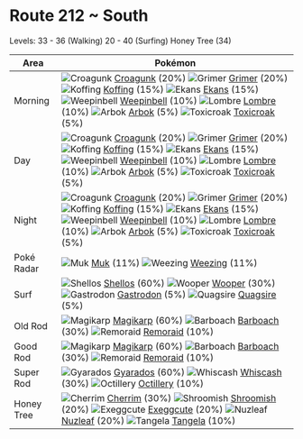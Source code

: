 # Route 212 ~ South
Levels: 33 - 36 (Walking) 20 - 40 (Surfing) Honey Tree (34)

Area       | Pokémon
---        | ---
Morning    | ![][453]  [Croagunk] (20%) ![][088]  [Grimer] (20%) ![][109]  [Koffing] (15%)  ![][023]  [Ekans] (15%) ![][070]  [Weepinbell] (10%) ![][271]  [Lombre] (10%)  ![][024]  [Arbok] (5%) ![][454]  [Toxicroak] (5%)
Day        | ![][453]  [Croagunk] (20%) ![][088]  [Grimer] (20%) ![][109]  [Koffing] (15%)  ![][023]  [Ekans] (15%) ![][070]  [Weepinbell] (10%) ![][271]  [Lombre] (10%)  ![][024]  [Arbok] (5%) ![][454]  [Toxicroak] (5%)
Night      | ![][453]  [Croagunk] (20%) ![][088]  [Grimer] (20%) ![][109]  [Koffing] (15%)  ![][023]  [Ekans] (15%) ![][070]  [Weepinbell] (10%) ![][271]  [Lombre] (10%)  ![][024]  [Arbok] (5%) ![][454]  [Toxicroak] (5%)
Poké Radar | ![][089]  [Muk] (11%) ![][110]  [Weezing] (11%)
Surf       | ![][422]  [Shellos] (60%) ![][194]  [Wooper] (30%) ![][423]  [Gastrodon] (5%)  ![][195]  [Quagsire] (5%)
Old Rod    | ![][129]  [Magikarp] (60%) ![][339]  [Barboach] (30%) ![][223]  [Remoraid] (10%)
Good Rod   | ![][129]  [Magikarp] (60%) ![][339]  [Barboach] (30%) ![][223]  [Remoraid] (10%)
Super Rod  | ![][130]  [Gyarados] (60%) ![][340]  [Whiscash] (30%) ![][224]  [Octillery] (10%)
Honey Tree | ![][421]  [Cherrim] (30%) ![][285]  [Shroomish] (20%) ![][102]  [Exeggcute] (20%)  ![][274]  [Nuzleaf] (20%) ![][114]  [Tangela] (10%)


[023]: https://raw.githubusercontent.com/PokeAPI/sprites/master/sprites/pokemon/23.png "Ekans"
[024]: https://raw.githubusercontent.com/PokeAPI/sprites/master/sprites/pokemon/24.png "Arbok"
[070]: https://raw.githubusercontent.com/PokeAPI/sprites/master/sprites/pokemon/70.png "Weepinbell"
[088]: https://raw.githubusercontent.com/PokeAPI/sprites/master/sprites/pokemon/88.png "Grimer"
[089]: https://raw.githubusercontent.com/PokeAPI/sprites/master/sprites/pokemon/89.png "Muk"
[102]: https://raw.githubusercontent.com/PokeAPI/sprites/master/sprites/pokemon/102.png "Exeggcute"
[109]: https://raw.githubusercontent.com/PokeAPI/sprites/master/sprites/pokemon/109.png "Koffing"
[110]: https://raw.githubusercontent.com/PokeAPI/sprites/master/sprites/pokemon/110.png "Weezing"
[114]: https://raw.githubusercontent.com/PokeAPI/sprites/master/sprites/pokemon/114.png "Tangela"
[129]: https://raw.githubusercontent.com/PokeAPI/sprites/master/sprites/pokemon/129.png "Magikarp"
[130]: https://raw.githubusercontent.com/PokeAPI/sprites/master/sprites/pokemon/130.png "Gyarados"
[194]: https://raw.githubusercontent.com/PokeAPI/sprites/master/sprites/pokemon/194.png "Wooper"
[195]: https://raw.githubusercontent.com/PokeAPI/sprites/master/sprites/pokemon/195.png "Quagsire"
[223]: https://raw.githubusercontent.com/PokeAPI/sprites/master/sprites/pokemon/223.png "Remoraid"
[224]: https://raw.githubusercontent.com/PokeAPI/sprites/master/sprites/pokemon/224.png "Octillery"
[271]: https://raw.githubusercontent.com/PokeAPI/sprites/master/sprites/pokemon/271.png "Lombre"
[274]: https://raw.githubusercontent.com/PokeAPI/sprites/master/sprites/pokemon/274.png "Nuzleaf"
[285]: https://raw.githubusercontent.com/PokeAPI/sprites/master/sprites/pokemon/285.png "Shroomish"
[339]: https://raw.githubusercontent.com/PokeAPI/sprites/master/sprites/pokemon/339.png "Barboach"
[340]: https://raw.githubusercontent.com/PokeAPI/sprites/master/sprites/pokemon/340.png "Whiscash"
[421]: https://raw.githubusercontent.com/PokeAPI/sprites/master/sprites/pokemon/421.png "Cherrim"
[422]: https://raw.githubusercontent.com/PokeAPI/sprites/master/sprites/pokemon/422.png "Shellos"
[423]: https://raw.githubusercontent.com/PokeAPI/sprites/master/sprites/pokemon/423.png "Gastrodon"
[453]: https://raw.githubusercontent.com/PokeAPI/sprites/master/sprites/pokemon/453.png "Croagunk"
[454]: https://raw.githubusercontent.com/PokeAPI/sprites/master/sprites/pokemon/454.png "Toxicroak"
[Ekans]: pokemon_changes/023/
[Arbok]: pokemon_changes/024/
[Weepinbell]: pokemon_changes/070/
[Grimer]: pokemon_changes/088/
[Muk]: pokemon_changes/089/
[Exeggcute]: pokemon_changes/102/
[Koffing]: pokemon_changes/109/
[Weezing]: pokemon_changes/110/
[Tangela]: pokemon_changes/114/
[Magikarp]: pokemon_changes/129/
[Gyarados]: pokemon_changes/130/
[Wooper]: pokemon_changes/194/
[Quagsire]: pokemon_changes/195/
[Remoraid]: pokemon_changes/223/
[Octillery]: pokemon_changes/224/
[Lombre]: pokemon_changes/271/
[Nuzleaf]: pokemon_changes/274/
[Shroomish]: pokemon_changes/285/
[Barboach]: pokemon_changes/339/
[Whiscash]: pokemon_changes/340/
[Cherrim]: pokemon_changes/421/
[Shellos]: pokemon_changes/422/
[Gastrodon]: pokemon_changes/423/
[Croagunk]: pokemon_changes/453/
[Toxicroak]: pokemon_changes/454/
